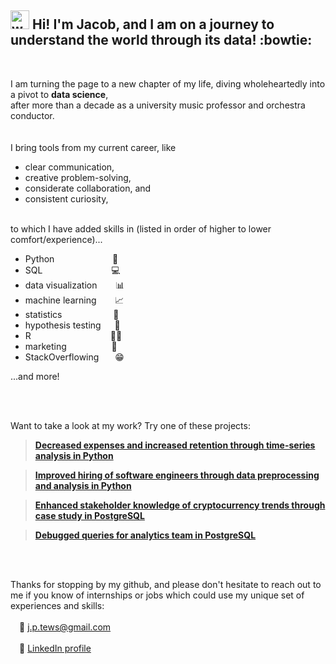 ## <img src="https://raw.githubusercontent.com/syedareehaquasar/syedareehaquasar/master/gifs/Hi.gif" alt="waving hand" width="30px" height="30px"/> Hi! I'm Jacob, and I am on a journey to understand the world through its data! :bowtie:
<br/>

I am turning the page to a new chapter of my life, diving wholeheartedly into a pivot to **data science**, \
after more than a decade as a university music professor and orchestra conductor. 
<br/>
<br/>
<br/>
I bring tools from my current career, like
- clear communication,
- creative problem-solving,
- considerate collaboration, and
- consistent curiosity, <br/><br/>


to which I have added skills in (listed in order of higher to lower comfort/experience)...
- Python &emsp;&emsp;&emsp;&emsp;&emsp;&ensp;&nbsp;&nbsp; :snake:
- SQL &emsp;&emsp;&emsp;&emsp;&emsp;&emsp;&emsp;&nbsp; :computer:
- data visualization &emsp;&nbsp;&nbsp; :bar_chart:
- machine learning &emsp;&nbsp;&nbsp; :chart_with_upwards_trend:
- statistics &emsp;&emsp;&emsp;&emsp;&emsp;&nbsp; :abacus:
- hypothesis testing &emsp; :test_tube:
- R &emsp;&emsp;&emsp;&emsp;&emsp;&emsp;&emsp;&emsp;&ensp; :pirate_flag:
- marketing &emsp;&emsp;&emsp;&emsp;&nbsp;&nbsp; :money_with_wings:
- StackOverflowing &emsp;&nbsp; :grin:

...and more!

<br/>
<br/>

Want to take a look at my work? Try one of these projects:

>[**Decreased expenses and increased retention through time-series analysis in Python**](https://github.com/JacobTews/simple_time_series/blob/main/README.md)

>[**Improved hiring of software engineers through data preprocessing and analysis in Python**](https://github.com/JacobTews/preprocessing_and_eda/blob/main/README.md)

>[**Enhanced stakeholder knowledge of cryptocurrency trends through case study in PostgreSQL**](https://github.com/JacobTews/sql_crypto/blob/main/README.md)

>[**Debugged queries for analytics team in PostgreSQL**](https://github.com/JacobTews/SeriousSQL/blob/main/README.md)

<br/><br/>

Thanks for stopping by my github, and please don't hesitate to reach out to me if you know of internships or jobs which could use my unique set of experiences and skills: <br/><br/>
&emsp;:email: [j.p.tews@gmail.com](mailto:j.p.tews@gmail.com) <br/><br/>
&emsp;:link: [LinkedIn profile](https://www.linkedin.com/in/jacob-tews/)

<!---
JacobTews/JacobTews is a ✨ special ✨ repository because its `README.md` (this file) appears on your GitHub profile.
You can click the Preview link to take a look at your changes.
--->
